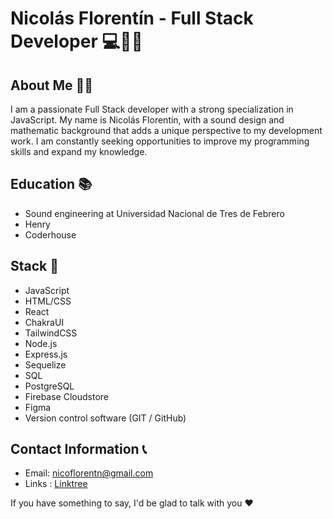 # Nicolás Florentín - Full Stack Developer 💻🎨💾

## About Me 🙋‍♂️
I am a passionate Full Stack developer with a strong specialization in JavaScript. My name is Nicolás Florentín, with a sound design and mathematic background that adds a unique perspective to my development work. I am constantly seeking opportunities to improve my programming skills and expand my knowledge.

## Education 📚
- Sound engineering at Universidad Nacional de Tres de Febrero
- Henry
- Coderhouse

## Stack 🚀
- JavaScript
- HTML/CSS
- React
- ChakraUI
- TailwindCSS
- Node.js
- Express.js
- Sequelize
- SQL
- PostgreSQL
- Firebase Cloudstore
- Figma
- Version control software (GIT / GitHub)

## Contact Information 📞
- Email: nicoflorentn@gmail.com
- Links : [Linktree](https://linktr.ee/qflorent)

If you have something to say, I'd be glad to talk with you ❤
